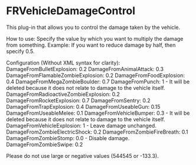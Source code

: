 # FRVehicleDamageControl
This plug-in that allows you to control the damage taken by the vehicle.

How to use: Specify the value by which you want to multiply the damage from something.
Example: If you want to reduce damage by half, then specify 0.5.

Configuration (Without XML syntax for clarity):
DamageFromBulletExplosion: 0.2
DamageFromAnimalAttack: 0.3
DamageFromFlamableZombieExplosion: 0.2
DamageFromFoodExplosion: 0.4
DamageFromMegaZombieBoulder: 0.7
DamageFromPunch: 1 - It will be deleted because it does not relate to damage to the vehicle itself.
DamageFromRadioactiveZombieExplosion: 0.2
DamageFromRocketExplosion: 0.7
DamageFromSentry: 0.2
DamageFromTrapExplosion: 0.4
DamageFromUseableGun: 0.15
DamageFromUseableMelee: 0.1
DamageFromVehicleBumper: 0.3 - It will be deleted because it does not relate to damage to the vehicle itself.
DamageFromVehicleExplosion: 1 - Leave damage unchanged.
DamageFromZombieElectricShock: 0.2
DamageFromZombieFireBreath: 0.1
DamageFromZombieStomp: 0.0 - Disable damage.
DamageFromZombieSwipe: 0.2

Please do not use large or negative values (544545 or -133.3).
